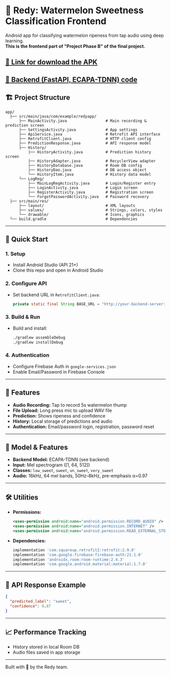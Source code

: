 # 🍉 Redy: Watermelon Sweetness Classification Frontend

Android app for classifying watermelon ripeness from tap audio using deep learning.  
**This is the frontend part of "Project Phase B" of the final project.**

[🔗 Link for download the APK](https://drive.google.com/file/d/18OC_MR-IxNMIf2QQ-rpTmzTqaw61SDS5/view?usp=sharing)
---
[🔗 Backend (FastAPI, ECAPA-TDNN) code](https://github.com/Dmitry-Simon/RedGreen)
---

## 🏗️ Project Structure

```
app/
  ├── src/main/java/com/example/redyapp/
      ├── MainActivity.java                 # Main recording & prediction screen
      ├── SettingsActivity.java             # App settings
      ├── ApiService.java                   # Retrofit API interface
      ├── RetrofitClient.java               # HTTP client config
      ├── PredictionResponse.java           # API response model
      ├── History/
          ├── HistoryActivity.java          # Prediction history screen
          ├── HistoryAdapter.java           # RecyclerView adapter
          ├── HistoryDatabase.java          # Room DB config
          ├── HistoryDao.java               # DB access object
          └── HistoryItem.java              # History data model
      └── LogReg/
          ├── MainLogRegActivity.java       # Login/Register entry
          ├── LoginActivity.java            # Login screen
          ├── RegisterActivity.java         # Registration screen
          └── ForgotPasswordActivity.java   # Password recovery
  ├── src/main/res/
      ├── layout/                           # XML layouts
      ├── values/                           # Strings, colors, styles
      └── drawable/                         # Icons, graphics
  └── build.gradle                          # Dependencies
```

---

## 🚀 Quick Start

### 1. Setup

- Install Android Studio (API 21+)
- Clone this repo and open in Android Studio

### 2. Configure API

- Set backend URL in `RetrofitClient.java`:
  ```java
  private static final String BASE_URL = "http://your-backend-server:8000/";
  ```

### 3. Build & Run

- Build and install:
  ```bash
  ./gradlew assembleDebug
  ./gradlew installDebug
  ```

### 4. Authentication

- Configure Firebase Auth in `google-services.json`
- Enable Email/Password in Firebase Console

---

## 📱 Features

- **Audio Recording:** Tap to record 5s watermelon thump
- **File Upload:** Long press mic to upload WAV file
- **Prediction:** Shows ripeness and confidence
- **History:** Local storage of predictions and audio
- **Authentication:** Email/password login, registration, password reset

---

## 🧠 Model & Features

- **Backend Model:** ECAPA-TDNN (see backend)
- **Input:** Mel spectrogram ([1, 64, 512])
- **Classes:** `low_sweet`, `sweet`, `un_sweet`, `very_sweet`
- **Audio:** 16kHz, 64 mel bands, 50Hz–8kHz, pre-emphasis α=0.97

---

## 🛠️ Utilities

- **Permissions:**
  ```xml
  <uses-permission android:name="android.permission.RECORD_AUDIO" />
  <uses-permission android:name="android.permission.INTERNET" />
  <uses-permission android:name="android.permission.READ_EXTERNAL_STORAGE" />
  ```
- **Dependencies:**
  ```gradle
  implementation 'com.squareup.retrofit2:retrofit:2.9.0'
  implementation 'com.google.firebase:firebase-auth:21.1.0'
  implementation 'androidx.room:room-runtime:2.4.3'
  implementation 'com.google.android.material:material:1.7.0'
  ```

---

## 📄 API Response Example

```json
{
  "predicted_label": "sweet",
  "confidence": 0.87
}
```

---

## 📈 Performance Tracking

- History stored in local Room DB
- Audio files saved in app storage

---

Built with 🍉 by the Redy team.
